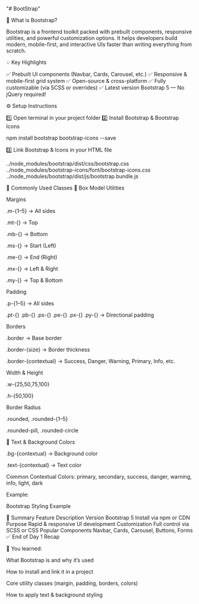 "# BootStrap" 

🚀 What is Bootstrap?

Bootstrap is a frontend toolkit packed with prebuilt components, responsive utilities, and powerful customization options.
It helps developers build modern, mobile-first, and interactive UIs faster than writing everything from scratch.

💡 Key Highlights

✅ Prebuilt UI components (Navbar, Cards, Carousel, etc.)
✅ Responsive & mobile-first grid system
✅ Open-source & cross-platform
✅ Fully customizable (via SCSS or overrides)
✅ Latest version Bootstrap 5 — No jQuery required!

⚙️ Setup Instructions

1️⃣ Open terminal in your project folder
2️⃣ Install Bootstrap & Bootstrap Icons

npm install bootstrap bootstrap-icons --save


3️⃣ Link Bootstrap & Icons in your HTML file

../node_modules/bootstrap/dist/css/bootstrap.css
../node_modules/bootstrap-icons/font/bootstrap-icons.css
../node_modules/bootstrap/dist/js/bootstrap.bundle.js

🎨 Commonly Used Classes
🧱 Box Model Utilities

Margins

.m-{1–5} → All sides

.mt-{} → Top

.mb-{} → Bottom

.ms-{} → Start (Left)

.me-{} → End (Right)

.mx-{} → Left & Right

.my-{} → Top & Bottom

Padding

.p-{1–5} → All sides

.pt-{} .pb-{} .ps-{} .pe-{} .px-{} .py-{} → Directional padding

Borders

.border → Base border

.border-{size} → Border thickness

.border-{contextual} → Success, Danger, Warning, Primary, Info, etc.

Width & Height

.w-{25,50,75,100}

.h-{50,100}

Border Radius

.rounded, .rounded-{1–5}

.rounded-pill, .rounded-circle

🎨 Text & Background Colors

.bg-{contextual} → Background color

.text-{contextual} → Text color

Common Contextual Colors:
primary, secondary, success, danger, warning, info, light, dark

Example:

<div class="bg-secondary text-light p-4 rounded-4">
  Bootstrap Styling Example
</div>

🧠 Summary
Feature	Description
Version	Bootstrap 5
Install via	npm or CDN
Purpose	Rapid & responsive UI development
Customization	Full control via SCSS or CSS
Popular Components	Navbar, Cards, Carousel, Buttons, Forms
✅ End of Day 1 Recap

🎯 You learned:

What Bootstrap is and why it’s used

How to install and link it in a project

Core utility classes (margin, padding, borders, colors)

How to apply text & background styling

